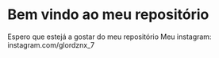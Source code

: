 # Bem vindo ao meu repositório
Espero que estejá a gostar do meu repositório 
Meu instagram: instagram.com/glordznx_7